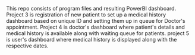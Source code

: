 This repo consists of program files and resulting PowerBI dashboard. 
Project 3 is registration of new patient to set up a medical history dashboard based on unique ID and setting them up in queue for Doctor's appointment.
Project 4 is doctor's dashboard where patient's details and medical history is available along with waiting queue for patients.
project 5 is user's dashboard where medical history is displayed along with the respective dates.
